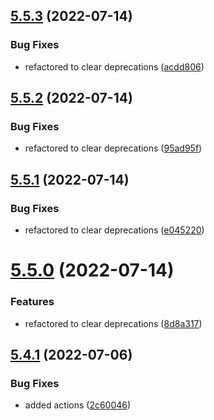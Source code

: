 ## [5.5.3](https://github.com/netbull/TranslationBundle/compare/v5.5.2...v5.5.3) (2022-07-14)


### Bug Fixes

* refactored to clear deprecations ([acdd806](https://github.com/netbull/TranslationBundle/commit/acdd806af1718945f0e84482068ee23287fdbe5d))

## [5.5.2](https://github.com/netbull/TranslationBundle/compare/v5.5.1...v5.5.2) (2022-07-14)


### Bug Fixes

* refactored to clear deprecations ([95ad95f](https://github.com/netbull/TranslationBundle/commit/95ad95f4ebc5ed4106c475489f72b5f4e470728c))

## [5.5.1](https://github.com/netbull/TranslationBundle/compare/v5.5.0...v5.5.1) (2022-07-14)


### Bug Fixes

* refactored to clear deprecations ([e045220](https://github.com/netbull/TranslationBundle/commit/e045220edeaa5f405052fe2580e817f727c608d1))

# [5.5.0](https://github.com/netbull/TranslationBundle/compare/v5.4.1...v5.5.0) (2022-07-14)


### Features

* refactored to clear deprecations ([8d8a317](https://github.com/netbull/TranslationBundle/commit/8d8a317e688d69226ecf8958e3702707c8369239))

## [5.4.1](https://github.com/netbull/TranslationBundle/compare/v5.4.0...v5.4.1) (2022-07-06)


### Bug Fixes

* added actions ([2c60046](https://github.com/netbull/TranslationBundle/commit/2c600465926cb539031c0b5e014372bd07daf1f2))
